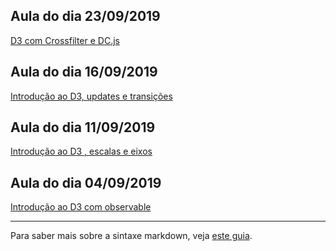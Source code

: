 ## Aula do dia 23/09/2019
[D3 com Crossfilter e DC.js](d3_crossfilter/index.html)<br>

## Aula do dia 16/09/2019
[Introdução ao D3, updates e transições](d3_update/scatterplot.html)<br>

## Aula do dia 11/09/2019
[Introdução ao D3 , escalas e eixos](d3_scale/scatterplot.html)<br>

## Aula do dia 04/09/2019
[Introdução ao D3 com observable](d3_intro/notebook.html)<br>


---

Para saber mais sobre a sintaxe markdown, veja [este guia](https://guides.github.com/features/mastering-markdown/).
